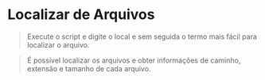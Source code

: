 # Localizar de Arquivos

> Execute o script e digite o local e sem seguida o termo mais fácil para localizar o arquivo.

> É possível localizar os arquivos e obter informações de caminho, extensão e tamanho de cada arquivo.